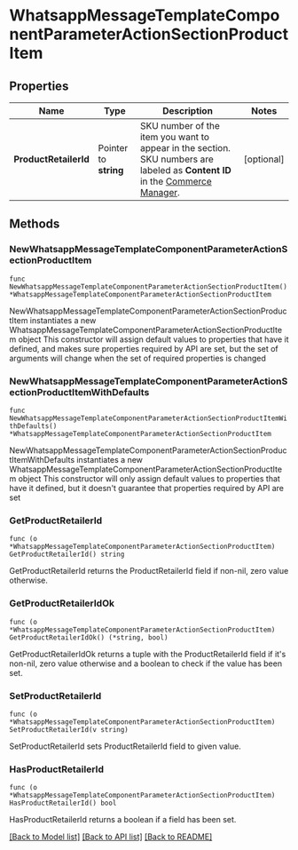 # WhatsappMessageTemplateComponentParameterActionSectionProductItem

## Properties

Name | Type | Description | Notes
------------ | ------------- | ------------- | -------------
**ProductRetailerId** | Pointer to **string** | SKU number of the item you want to appear in the section. SKU numbers are labeled as **Content ID** in the [Commerce Manager](https://business.facebook.com/commerce). | [optional] 

## Methods

### NewWhatsappMessageTemplateComponentParameterActionSectionProductItem

`func NewWhatsappMessageTemplateComponentParameterActionSectionProductItem() *WhatsappMessageTemplateComponentParameterActionSectionProductItem`

NewWhatsappMessageTemplateComponentParameterActionSectionProductItem instantiates a new WhatsappMessageTemplateComponentParameterActionSectionProductItem object
This constructor will assign default values to properties that have it defined,
and makes sure properties required by API are set, but the set of arguments
will change when the set of required properties is changed

### NewWhatsappMessageTemplateComponentParameterActionSectionProductItemWithDefaults

`func NewWhatsappMessageTemplateComponentParameterActionSectionProductItemWithDefaults() *WhatsappMessageTemplateComponentParameterActionSectionProductItem`

NewWhatsappMessageTemplateComponentParameterActionSectionProductItemWithDefaults instantiates a new WhatsappMessageTemplateComponentParameterActionSectionProductItem object
This constructor will only assign default values to properties that have it defined,
but it doesn't guarantee that properties required by API are set

### GetProductRetailerId

`func (o *WhatsappMessageTemplateComponentParameterActionSectionProductItem) GetProductRetailerId() string`

GetProductRetailerId returns the ProductRetailerId field if non-nil, zero value otherwise.

### GetProductRetailerIdOk

`func (o *WhatsappMessageTemplateComponentParameterActionSectionProductItem) GetProductRetailerIdOk() (*string, bool)`

GetProductRetailerIdOk returns a tuple with the ProductRetailerId field if it's non-nil, zero value otherwise
and a boolean to check if the value has been set.

### SetProductRetailerId

`func (o *WhatsappMessageTemplateComponentParameterActionSectionProductItem) SetProductRetailerId(v string)`

SetProductRetailerId sets ProductRetailerId field to given value.

### HasProductRetailerId

`func (o *WhatsappMessageTemplateComponentParameterActionSectionProductItem) HasProductRetailerId() bool`

HasProductRetailerId returns a boolean if a field has been set.


[[Back to Model list]](../README.md#documentation-for-models) [[Back to API list]](../README.md#documentation-for-api-endpoints) [[Back to README]](../README.md)


